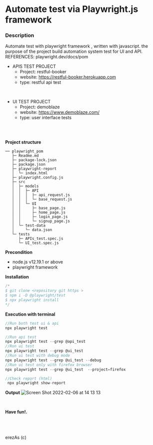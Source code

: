 # Automate test via Playwright.js framework

### **Description** 
Automate test with playwright framework , written with javascript.
the purpose of the project build automation system test for UI and API.\
REFERENCES: playwright.dev/docs/pom

- APIS TEST PROJECT
  - Project: restful-booker
  - website: https://restful-booker.herokuapp.com
  - type: restful api test 

 <BR>

- UI TEST PROJECT
  - Project: demoblaze
  - website: https://www.demoblaze.com/
  - type: user interface tests
  
 <BR>
 <BR>

**Project structure**
```
── playwright_pom
   ├─ Readme.md
   ├─ package-lock.json
   ├─ package.json
   ├─ playwright-report
   │  └─ index.html
   ├─ playwright.config.js
   ├─ src
   │  ├─ models
   │  │  ├─ API
   │  │  │  ├─ api_request.js
   │  │  │  └─ base_request.js
   │  │  └─ UI
   │  │     ├─ base_page.js
   │  │     ├─ home_page.js
   │  │     ├─ login_page.js
   │  │     └─ signup_page.js
   │  └─ test-data
   │     └─ data.json
   └─ tests
      ├─ APIs_test.spec.js
      └─ UI_test.spec.js
```
 
 **Precondition**
 - node.js v12.19.1 or above
 - playwright framework

**Installation**
```js
/*
$ git clone <repository git https >
$ npm i -D @playwright/test
$ npx playwright install
*/
```
**Execution with terminal**
```js
//Run both test ui & api
npx playwright test

//Run api test 
npx playwright test --grep @api_test
//Run ui test 
npx playwright test --grep @ui_test 
//Run ui test with debug mode
npx playwright test --grep @ui_test --debug
//Run ui test only with firefox browser
npx playwright test --grep @ui_test  --project=firefox 

//Check report (html)
 npx playwright show-report

```

**Output**
![Screen Shot 2022-02-06 at 14 13 13](https://user-images.githubusercontent.com/33747218/152680215-b2187098-03fc-46a9-9943-c141ef8de6ac.png)

<BR>

**Have fun!.**

<BR>
<BR>
<BR>
erezAs (c)